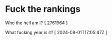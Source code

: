 # Fuck the rankings

Who the hell am I?
{ 2761964 }

What fucking year is it?
[ 2024-08-01T17:05:47Z ]
